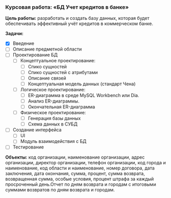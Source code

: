 ### Курсовая работа: «БД Учет кредитов в банке»

**Цель работы:** разработать и создать базу данных, которая будет обеспечивать эффективный учёт кредитов в коммерческом банке.

**Задачи:**
- [x] Введение 
- [ ] Описание предметной области 
- [ ] Проектирование БД
    - [ ] Концептуальное проектирование:
        - [ ] Спико сущностей
        - [ ] Спико сущностей с атрибутами
        - [ ] Описание связей 
        - [ ] Концептуальная модель данных (стандарт Чена)
    - [ ] Логическое проектирование:
        - [ ] ER-диаграмма в среде MySQL Workbench или Dia. 
        - [ ] Анализ ER-диаграммы. 
        - [ ] Окончательная ER-диаграмма 
    - [ ] Физическое проектирование: 
        - [ ] Генерация базы данных 
        - [ ] Схема данных в СУБД 
- [ ] Создание интерфейса
    - [ ] UI
    - [ ] Модуль взаимодействия с БД
- [ ] Тестирование

**Объекты:** код организации, наименование организации, адрес организации, директор организации, телефон организации, код города и наименование, код области и наименование, номер договора, дата заключения, дата окончания, сумма, процент, сумма возврата, возвращенная сумма, особые условия, процент штрафа за каждый просроченный день.Отчет по дням возврата и городам с итоговыми суммами возвратов по дням возврата и городам. 
